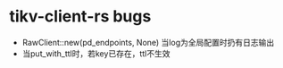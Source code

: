 # tikv-client-rs bugs

* RawClient::new(pd_endpoints, None) 当log为全局配置时扔有日志输出
* 当put_with_ttl时，若key已存在，ttl不生效
